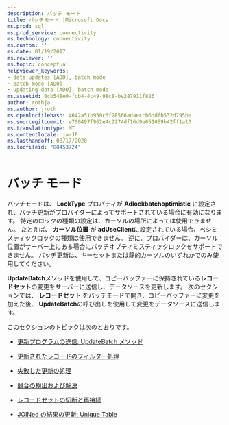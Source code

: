 ```yaml
---
description: バッチ モード
title: バッチモード |Microsoft Docs
ms.prod: sql
ms.prod_service: connectivity
ms.technology: connectivity
ms.custom: ''
ms.date: 01/19/2017
ms.reviewer: ''
ms.topic: conceptual
helpviewer_keywords:
- data updates [ADO], batch mode
- batch mode [ADO]
- updating data [ADO], batch mode
ms.assetid: 0cb548e0-fcb4-4c49-98c8-be287911f826
author: rothja
ms.author: jroth
ms.openlocfilehash: 4642a51b950c6f28566adaeccb6ddfb532d795be
ms.sourcegitcommit: e700497f962e4c2274df16d9e651059b42ff1a10
ms.translationtype: MT
ms.contentlocale: ja-JP
ms.lasthandoff: 08/17/2020
ms.locfileid: "88453724"
---
```

# <a name="batch-mode"></a>バッチ モード
バッチモードは、 **LockType** プロパティが **Adlockbatchoptimistic** に設定され、バッチ更新がプロバイダーによってサポートされている場合に有効になります。 特定のロックの種類の設定は、カーソルの場所によっては使用できません。 たとえば、 **カーソル位置** が **adUseClient**に設定されている場合、ペシミスティックロックの種類は使用できません。 逆に、プロバイダーは、カーソル位置がサーバー上にある場合にバッチオプティミスティックロックをサポートできません。 バッチ更新は、キーセットまたは静的カーソルのいずれかでのみ使用してください。  
  
 **UpdateBatch**メソッドを使用して、コピーバッファーに保持されている**レコードセット**の変更をサーバーに送信し、データソースを更新します。 次のセクションでは、 **レコードセット** をバッチモードで開き、コピーバッファーに変更を加えた後、 **UpdateBatch**の呼び出しを使用して変更をデータソースに送信します。  
  
 このセクションのトピックは次のとおりです。  
  
-   [更新プログラムの送信: UpdateBatch メソッド](../../../ado/guide/data/sending-the-updates-updatebatch-method.md)  
  
-   [更新されたレコードのフィルター処理](../../../ado/guide/data/filtering-for-updated-records.md)  
  
-   [失敗した更新の処理](../../../ado/guide/data/dealing-with-failed-updates.md)  
  
-   [競合の検出および解決](../../../ado/guide/data/detecting-and-resolving-conflicts.md)  
  
-   [レコードセットの切断と再接続](../../../ado/guide/data/disconnecting-and-reconnecting-the-recordset.md)  
  
-   [JOINed の結果の更新: Unique Table](../../../ado/guide/data/updating-joined-results-unique-table.md)

